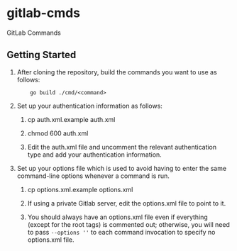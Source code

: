# gitlab-cmds

GitLab Commands

## Getting Started

1. After cloning the repository, build the commands you want to use as follows:

    ```
        go build ./cmd/<command>
    ```

1. Set up your authentication information as follows:

    1. cp auth.xml.example auth.xml
    
    1. chmod 600 auth.xml
       
    1. Edit the auth.xml file and uncomment the relevant authentication type and add your authentication information.

1. Set up your options file which is used to avoid having to enter the same command-line options whenever a command is run.

    1. cp options.xml.example options.xml

    1. If using a private Gitlab server, edit the options.xml file to point to it.

    1. You should always have an options.xml file even if everything (except for the root tags) is commented out; otherwise, you will need to pass `--options ''` to each command invocation to specify no options.xml file.
